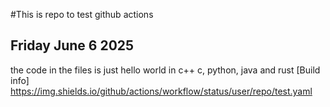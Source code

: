 #This is repo to test github actions
## Friday June 6 2025
the code in the files is just hello world in c++ c, python, java and rust
[Build info] https://img.shields.io/github/actions/workflow/status/user/repo/test.yaml
